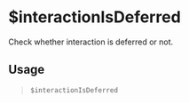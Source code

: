 # $interactionIsDeferred
Check whether interaction is deferred or not.
## Usage
> `$interactionIsDeferred`